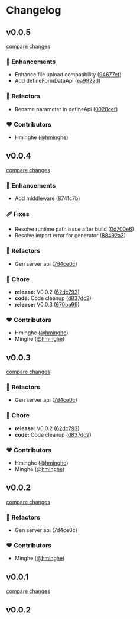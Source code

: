 # Changelog


## v0.0.5

[compare changes](https://github.com/hminghe/nuxt-unapi/compare/v0.0.4...v0.0.5)

### 🚀 Enhancements

- Enhance file upload compatibility ([94677ef](https://github.com/hminghe/nuxt-unapi/commit/94677ef))
- Add defineFormDataApi ([ea9922d](https://github.com/hminghe/nuxt-unapi/commit/ea9922d))

### 💅 Refactors

- Rename parameter in defineApi ([0028cef](https://github.com/hminghe/nuxt-unapi/commit/0028cef))

### ❤️ Contributors

- Hminghe ([@hminghe](http://github.com/hminghe))

## v0.0.4

[compare changes](https://github.com/hminghe/nuxt-unapi/compare/v0.0.1...v0.0.4)

### 🚀 Enhancements

- Add middleware ([8741c7b](https://github.com/hminghe/nuxt-unapi/commit/8741c7b))

### 🩹 Fixes

- Resolve runtime path issue after build ([0d700e6](https://github.com/hminghe/nuxt-unapi/commit/0d700e6))
- Resolve import error for generator ([88492a3](https://github.com/hminghe/nuxt-unapi/commit/88492a3))

### 💅 Refactors

- Gen server api ([7d4ce0c](https://github.com/hminghe/nuxt-unapi/commit/7d4ce0c))

### 🏡 Chore

- **release:** V0.0.2 ([62dc793](https://github.com/hminghe/nuxt-unapi/commit/62dc793))
- **code:** Code cleanup ([d837dc2](https://github.com/hminghe/nuxt-unapi/commit/d837dc2))
- **release:** V0.0.3 ([670ba99](https://github.com/hminghe/nuxt-unapi/commit/670ba99))

### ❤️ Contributors

- Hminghe ([@hminghe](http://github.com/hminghe))
- Minghe ([@hminghe](http://github.com/hminghe))

## v0.0.3

[compare changes](https://github.com/hminghe/nuxt-unapi/compare/v0.0.1...v0.0.3)

### 💅 Refactors

- Gen server api ([7d4ce0c](https://github.com/hminghe/nuxt-unapi/commit/7d4ce0c))

### 🏡 Chore

- **release:** V0.0.2 ([62dc793](https://github.com/hminghe/nuxt-unapi/commit/62dc793))
- **code:** Code cleanup ([d837dc2](https://github.com/hminghe/nuxt-unapi/commit/d837dc2))

### ❤️ Contributors

- Hminghe ([@hminghe](http://github.com/hminghe))
- Minghe ([@hminghe](http://github.com/hminghe))

## v0.0.2

[compare changes](https://undefined/undefined/compare/v0.0.1...v0.0.2)

### 💅 Refactors

- Gen server api (7d4ce0c)

### ❤️ Contributors

- Minghe ([@hminghe](http://github.com/hminghe))

## v0.0.1

[compare changes](https://undefined/undefined/compare/v0.0.2...v0.0.1)

## v0.0.2

